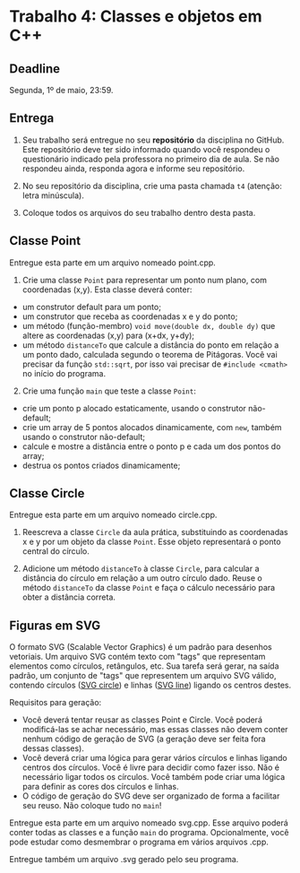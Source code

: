 # Trabalho 4: Classes e objetos em C++

## Deadline

Segunda, 1º de maio, 23:59.

## Entrega

 1. Seu trabalho será entregue no seu **repositório** da disciplina no GitHub. Este repositório deve ter sido informado quando você respondeu o questionário indicado pela professora no primeiro dia de aula. Se não respondeu ainda, responda agora e informe seu repositório.

 2. No seu repositório da disciplina, crie uma pasta chamada `t4` (atenção: letra minúscula).

 3. Coloque todos os arquivos do seu trabalho dentro desta pasta.


## Classe Point

Entregue esta parte em um arquivo nomeado point.cpp.

1. Crie uma classe `Point` para representar um ponto num plano, com coordenadas (x,y). Esta classe deverá conter:
  - um construtor default para um ponto;
  - um construtor que receba as coordenadas x e y do ponto;
  - um método (função-membro) `void move(double dx, double dy)` que altere as coordenadas (x,y) para (x+dx, y+dy);
  - um método `distanceTo` que calcule a distância do ponto em relação a um ponto dado, calculada segundo o teorema de Pitágoras. Você vai precisar da função `std::sqrt`, por isso vai precisar de `#include <cmath>` no início do programa.

2. Crie uma função `main` que teste a classe `Point`:
  - crie um ponto p alocado estaticamente, usando o construtor não-default;
  - crie um array de 5 pontos alocados dinamicamente, com `new`, também usando o construtor não-default;
  - calcule e mostre a distância entre o ponto p e cada um dos pontos do array;
  - destrua os pontos criados dinamicamente;


## Classe Circle

Entregue esta parte em um arquivo nomeado circle.cpp.

1. Reescreva a classe `Circle` da aula prática, substituindo as coordenadas x e y por um objeto da classe `Point`. Esse objeto representará o ponto central do círculo.

2. Adicione um método `distanceTo` à classe `Circle`, para calcular a distância do círculo em relação a um outro círculo dado. Reuse o método `distanceTo` da classe `Point` e faça o cálculo necessário para obter a distância correta.


## Figuras em SVG

O formato SVG (Scalable Vector Graphics) é um padrão para desenhos vetoriais. Um arquivo SVG contém texto com "tags" que representam elementos como círculos, retângulos, etc. Sua tarefa será gerar, na saída padrão, um conjunto de "tags" que representem um arquivo SVG válido, contendo círculos ([SVG circle](https://www.w3schools.com/graphics/svg_circle.asp)) e linhas ([SVG line](https://www.w3schools.com/graphics/svg_line.asp)) ligando os centros destes.

Requisitos para geração:
- Você deverá tentar reusar as classes Point e Circle. Você poderá modificá-las se achar necessário, mas essas classes não devem conter nenhum código de geração de SVG (a geração deve ser feita fora dessas classes).
- Você deverá criar uma lógica para gerar vários círculos e linhas ligando centros dos círculos. Você é livre para decidir como fazer isso. Não é necessário ligar todos os círculos. Você também pode criar uma lógica para definir as cores dos círculos e linhas.
- O código de geração do SVG deve ser organizado de forma a facilitar seu reuso. Não coloque tudo no `main`!

Entregue esta parte em um arquivo nomeado svg.cpp. Esse arquivo poderá conter todas as classes e a função `main` do programa. Opcionalmente, você pode estudar como desmembrar o programa em vários arquivos .cpp.

Entregue também um arquivo .svg gerado pelo seu programa.
